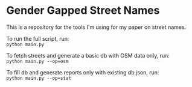 # Gender Gapped Street Names
This is a repository for the tools I'm using for my paper on street names.

To run the full script, run:  
`python main.py`

To fetch streets and generate a basic db with OSM data only, run:  
`python main.py --op=osm`

To fill db and generate reports only with existing db.json, run:  
`python main.py --op=stat`